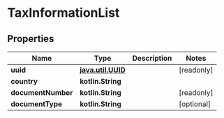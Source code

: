 
# TaxInformationList

## Properties
Name | Type | Description | Notes
------------ | ------------- | ------------- | -------------
**uuid** | [**java.util.UUID**](java.util.UUID.md) |  |  [readonly]
**country** | **kotlin.String** |  | 
**documentNumber** | **kotlin.String** |  |  [readonly]
**documentType** | **kotlin.String** |  |  [optional]



